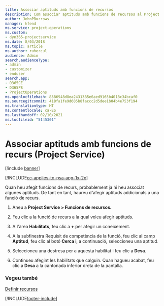 ```yaml
---
title: Associar aptituds amb funcions de recursos
description: Com associar aptituds amb funcions de recursos al Project Service
author: JohnPBurrows
manager: kfend
ms.service: project-operations
ms.custom:
- dyn365-projectservice
ms.date: 8/03/2018
ms.topic: article
ms.author: ruhercul
audience: Admin
search.audienceType:
- admin
- customizer
- enduser
search.app:
- D365CE
- D365PS
- ProjectOperations
ms.openlocfilehash: 8386948d8ea2431385e6aed9165b4018c34bcaf0
ms.sourcegitcommit: 418fa1fe9d605b8faccc2d5dee1b04b4e753f194
ms.translationtype: HT
ms.contentlocale: ca-ES
ms.lasthandoff: 02/10/2021
ms.locfileid: "5145301"
---
```

# <a name="associate-skills-with-resource-roles-project-service"></a>Associar aptituds amb funcions de recurs (Project Service)

[!include [banner](../includes/psa-now-project-operations.md)]

[!INCLUDE[cc-applies-to-psa-app-1x-2x](../includes/cc-applies-to-psa-app-1x-2x.md)]

Quan heu afegit funcions de recurs, probablement ja hi heu associat algunes aptituds. De tant en tant, haureu d'afegir aptituds addicionals a una funció de recurs.  
  
1.  Aneu a **Project Service > Funcions de recursos.**  
  
2.  Feu clic a la funció de recurs a la qual voleu afegir aptituds.  
  
3.  A l'àrea **Habilitats**, feu clic a **+** per afegir un coneixement.  
  
4.  A la subfinestra Requisit de competència de la funció, feu clic al camp **Aptitud**, feu clic al botó **Cerca** i, a continuació, seleccioneu una aptitud.  
  
5.  Seleccioneu una destresa per a aquesta habilitat i feu clic a **Desa**.  
  
6.  Continueu afegint les habilitats que calguin. Quan hagueu acabat, feu clic a **Desa** a la cantonada inferior dreta de la pantalla.  
  
### <a name="see-also"></a>Vegeu també  
 [Definir recursos](../psa/set-up-resources.md)


[!INCLUDE[footer-include](../includes/footer-banner.md)]